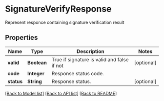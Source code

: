 ﻿
# SignatureVerifyResponse
Represent responce containing signature verification result

## Properties
Name | Type | Description | Notes
------------ | ------------- | ------------- | -------------
**valid** | **Boolean** | True if signature is valid and false if not | [optional]
**code** | **Integer** | Response status code. | 
**status** | **String** | Response status. | [optional]


[[Back to Model list]](../../README.md#documentation-for-models) [[Back to API list]](../../README.md#documentation-for-api-endpoints) [[Back to README]](../../README.md)


